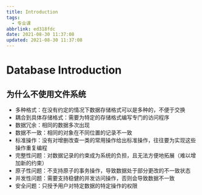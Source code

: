```yaml
---
title: Introduction
tags:
  - 专业课
abbrlink: ed318fdc
date: 2021-08-30 11:37:08
updated: 2021-08-30 11:37:08
---
```

# Database Introduction
## 为什么不使用文件系统
- 多种格式：在没有约定的情况下数据存储格式可以是多种的，不便于交换
- 耦合到具体存储格式：需要为特定的存储格式编写专门的访问程序
- 数据冗余：相同的数据多次出现
- 数据不一致：相同的对象在不同位置的记录不一致
- 标准操作：没有对增删改查一类的常用操作给出标准操作，往往要为实现这些操作重复编程
- 完整性问题：对数据记录的约束成为系统的负担，且无法方便地拓展（难以增加新的约束）
- 原子性问题：不支持原子的事务操作，导致数据处于部分更改的不一致状态
- 并发性问题：需要支持稳健的并发访问操作，否则会导致数据不一致
- 安全问题：只授予用户对特定数据的特定操作的权限